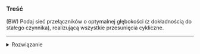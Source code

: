 ### Treść
(BW)
Podaj sieć przełączników o optymalnej głębokości (z dokładnością do stałego czynnika), realizującą wszystkie przesunięcia cykliczne.

------
<details><summary>Rozwiązanie</summary>
<p>
